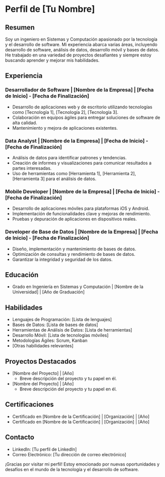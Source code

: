 # Perfil de [Tu Nombre]

## Resumen

Soy un ingeniero en Sistemas y Computación apasionado por la tecnología y el desarrollo de software. Mi experiencia abarca varias áreas, incluyendo desarrollo de software, análisis de datos, desarrollo móvil y bases de datos. He trabajado en una variedad de proyectos desafiantes y siempre estoy buscando aprender y mejorar mis habilidades.

## Experiencia

### Desarrollador de Software | [Nombre de la Empresa] | [Fecha de Inicio] - [Fecha de Finalización]

- Desarrollo de aplicaciones web y de escritorio utilizando tecnologías como [Tecnología 1], [Tecnología 2], [Tecnología 3].
- Colaboración en equipos ágiles para entregar soluciones de software de alta calidad.
- Mantenimiento y mejora de aplicaciones existentes.

### Data Analyst | [Nombre de la Empresa] | [Fecha de Inicio] - [Fecha de Finalización]

- Análisis de datos para identificar patrones y tendencias.
- Creación de informes y visualizaciones para comunicar resultados a partes interesadas.
- Uso de herramientas como [Herramienta 1], [Herramienta 2], [Herramienta 3] para el análisis de datos.

### Mobile Developer | [Nombre de la Empresa] | [Fecha de Inicio] - [Fecha de Finalización]

- Desarrollo de aplicaciones móviles para plataformas iOS y Android.
- Implementación de funcionalidades clave y mejoras de rendimiento.
- Pruebas y depuración de aplicaciones en dispositivos reales.

### Developer de Base de Datos | [Nombre de la Empresa] | [Fecha de Inicio] - [Fecha de Finalización]

- Diseño, implementación y mantenimiento de bases de datos.
- Optimización de consultas y rendimiento de bases de datos.
- Garantizar la integridad y seguridad de los datos.

## Educación

- Grado en Ingeniería en Sistemas y Computación | [Nombre de la Universidad] | [Año de Graduación]

## Habilidades

- Lenguajes de Programación: [Lista de lenguajes]
- Bases de Datos: [Lista de bases de datos]
- Herramientas de Análisis de Datos: [Lista de herramientas]
- Desarrollo Móvil: [Lista de tecnologías móviles]
- Metodologías Ágiles: Scrum, Kanban
- [Otras habilidades relevantes]

## Proyectos Destacados

- [Nombre del Proyecto] | [Año]
  - Breve descripción del proyecto y tu papel en él.
- [Nombre del Proyecto] | [Año]
  - Breve descripción del proyecto y tu papel en él.

## Certificaciones

- Certificado en [Nombre de la Certificación] | [Organización] | [Año]
- Certificado en [Nombre de la Certificación] | [Organización] | [Año]

## Contacto

- LinkedIn: [Tu perfil de LinkedIn]
- Correo Electrónico: [Tu dirección de correo electrónico]

¡Gracias por visitar mi perfil! Estoy emocionado por nuevas oportunidades y desafíos en el mundo de la tecnología y el desarrollo de software.
